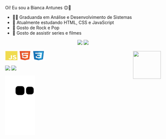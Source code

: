  Oi! Eu sou a Bianca Antunes 😊🖖

- 👩‍🎓 Graduanda em Análise e Desenvolvimento de Sistemas
- 📓 Atualmente estudando HTML, CSS e JavaScript
- 🎵 Gosto de Rock e Pop
- 🎥 Gosto de assistir series e filmes
<div align="center">
  <img height="180em" src="https://github-readme-stats.vercel.app/api?username=biancaantunes98&show_icons=true&theme=jolly&include_all_commits=true&count_private=true"/>
  <img height="180em" src="https://github-readme-stats.vercel.app/api/top-langs/?username=biancaantunes98&layout=compact&langs_count=7&theme=jolly"/>
</div>
<div style="display: inline_block"><br>
  <img align="center" alt="Js" height="30" width="40" src="https://raw.githubusercontent.com/devicons/devicon/master/icons/javascript/javascript-plain.svg">
  <img align="center" alt="HTML" height="30" width="40" src="https://raw.githubusercontent.com/devicons/devicon/master/icons/html5/html5-original.svg">
  <img align="center" alt="CSS" height="30" width="40" src="https://raw.githubusercontent.com/devicons/devicon/master/icons/css3/css3-original.svg">
  <img align="right" width="90" height="90" src="https://media.giphy.com/media/LQOq3jrQAuInzSmNm9/giphy.gif">
</div>
<div style="display: inline_block"><br> 
  <a href = "mailto:bianca.antunes98@gmail.com"><img src="https://img.shields.io/badge/-Gmail-%23333?style=for-the-badge&logo=gmail&logoColor=white" target="_blank"></a>
  <a href="https://www.linkedin.com/in/bianca-antunes-silva/">
   <a href="https://www.linkedin.com/in/bianca-antunes-silva/" target="_blank"><img src="https://img.shields.io/badge/-LinkedIn-%230077B5?style=for-the-badge&logo=linkedin&logoColor=white" target="_blank"></a>
  
  ![Snake animation](https://github.com/biancaantunes98/biancaantunes98/blob/output/github-contribution-grid-snake.svg)
 
</div>
